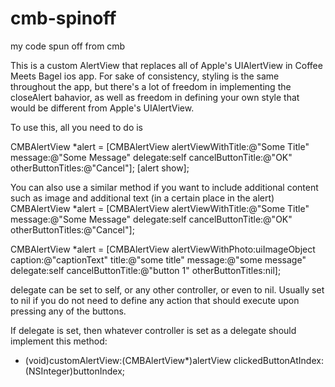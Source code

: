 cmb-spinoff
===========

my code spun off from cmb

This is a custom AlertView that replaces all of Apple's UIAlertView in Coffee Meets Bagel ios app. For sake of consistency, styling is the same throughout the app, but there's a lot of freedom in implementing the closeAlert bahavior, as well as freedom in defining your own style that would be different from Apple's UIAlertView.

To use this, all you need to do is

CMBAlertView *alert = [CMBAlertView alertViewWithTitle:@"Some Title" 
                                               message:@"Some Message" 
                                              delegate:self 
                                     cancelButtonTitle:@"OK" 
                                     otherButtonTitles:@"Cancel"];
[alert show];

You can also use a similar method if you want to include additional content such as image and additional text (in a certain place in the alert)
CMBAlertView *alert = [CMBAlertView alertViewWithTitle:@"Some Title" 
                                               message:@"Some Message" 
                                              delegate:self 
                                     cancelButtonTitle:@"OK" 
                                     otherButtonTitles:@"Cancel"];
                                     
CMBAlertView *alert = [CMBAlertView alertViewWithPhoto:uiImageObject 
                                               caption:@"captionText"
                                                 title:@"some title" 
                                               message:@"some message" 
                                               delegate:self 
                                               cancelButtonTitle:@"button 1" 
                                               otherButtonTitles:nil];

delegate can be set to self, or any other controller, or even to nil. Usually set to nil if you do not need to define any action that should execute upon pressing any of the buttons.

If delegate is set, then whatever controller is set as a delegate should implement this method:

- (void)customAlertView:(CMBAlertView*)alertView clickedButtonAtIndex:(NSInteger)buttonIndex;
